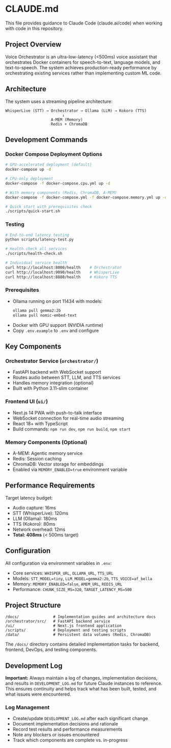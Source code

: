 # CLAUDE.md

This file provides guidance to Claude Code (claude.ai/code) when working with code in this repository.

## Project Overview

Voice Orchestrator is an ultra-low-latency (<500ms) voice assistant that orchestrates Docker containers for speech-to-text, language models, and text-to-speech. The system achieves production-ready performance by orchestrating existing services rather than implementing custom ML code.

## Architecture

The system uses a streaming pipeline architecture:
```
WhisperLive (STT) → Orchestrator → Ollama (LLM) → Kokoro (TTS)
                         ↓
                    A-MEM (Memory)
                    Redis + ChromaDB
```

## Development Commands

### Docker Compose Deployment Options
```bash
# GPU-accelerated deployment (default)
docker-compose up -d

# CPU-only deployment
docker-compose -f docker-compose.cpu.yml up -d

# With memory components (Redis, ChromaDB, A-MEM)
docker-compose -f docker-compose.yml -f docker-compose.memory.yml up -d

# Quick start with prerequisites check
./scripts/quick-start.sh
```

### Testing
```bash
# End-to-end latency testing
python scripts/latency-test.py

# Health check all services
./scripts/health-check.sh

# Individual service health
curl http://localhost:8000/health    # Orchestrator
curl http://localhost:9090/health    # WhisperLive
curl http://localhost:8880/health    # Kokoro TTS
```

### Prerequisites
- Ollama running on port 11434 with models:
  ```bash
  ollama pull gemma2:2b
  ollama pull nomic-embed-text
  ```
- Docker with GPU support (NVIDIA runtime)
- Copy `.env.example` to `.env` and configure

## Key Components

### Orchestrator Service (`orchestrator/`)
- FastAPI backend with WebSocket support
- Routes audio between STT, LLM, and TTS services
- Handles memory integration (optional)
- Built with Python 3.11-slim container

### Frontend UI (`ui/`)
- Next.js 14 PWA with push-to-talk interface
- WebSocket connection for real-time audio streaming
- React 18+ with TypeScript
- Build commands: `npm run dev`, `npm run build`, `npm start`

### Memory Components (Optional)
- A-MEM: Agentic memory service
- Redis: Session caching
- ChromaDB: Vector storage for embeddings
- Enabled via `MEMORY_ENABLED=true` environment variable

## Performance Requirements

Target latency budget:
- Audio capture: 16ms
- STT (WhisperLive): 120ms  
- LLM (Ollama): 180ms
- TTS (Kokoro): 80ms
- Network overhead: 12ms
- **Total: 408ms** (< 500ms target)

## Configuration

All configuration via environment variables in `.env`:
- Core services: `WHISPER_URL`, `OLLAMA_URL`, `TTS_URL`
- Models: `STT_MODEL=tiny`, `LLM_MODEL=gemma2:2b`, `TTS_VOICE=af_bella`
- Memory: `MEMORY_ENABLED=false`, `AMEM_URL`, `REDIS_URL`
- Performance: `CHUNK_SIZE_MS=320`, `TARGET_LATENCY_MS=500`

## Project Structure

```
/docs/               # Implementation guides and architecture docs
/orchestrator/src/   # FastAPI backend service
/ui/                 # Next.js frontend application
/scripts/            # Deployment and testing scripts
/data/               # Persistent data volumes (Redis, ChromaDB)
```

The `/docs/` directory contains detailed implementation tasks for backend, frontend, DevOps, and testing components.

## Development Log

**Important:** Always maintain a log of changes, implementation decisions, and results in `DEVELOPMENT_LOG.md` for future Claude instances to reference. This ensures continuity and helps track what has been built, tested, and what issues were encountered.

### Log Management
- Create/update `DEVELOPMENT_LOG.md` after each significant change
- Document implementation decisions and rationale
- Record test results and performance measurements
- Note any blockers or issues encountered
- Track which components are complete vs. in-progress